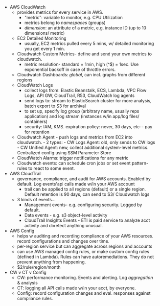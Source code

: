 - AWS CloudWatch
	- provides metrics for every service in AWS. 
		- "metric": variable to monitor, e.g. CPU Utilization
		- metrics belong to *namespaces* (groups)
		- *dimension*: an attribute of a metric, e.g. instance ID (up to 10 dimensions/ metric)
	- EC2 Detailed Monitoring
		- usually, EC2 metrics pulled every 5 mins, w/ detailed monitoring you get every 1 min.
	- Cloudwatch Custom Metrics- define and send your own metrics to cloudwatch.
		- metric resolution- standard = 1min, high (^$) = 1sec. Use exponential backoff in case of throttle errors.
	- Cloudwatch Dashboards: *global*, can incl. graphs from different regions
	- CloudWatch Logs
		- collect logs from: Elastic Beanstalk, ECS, Lambda, VPC Flow Logs, API GW, CloudTrail, R53, CloudWatch log agents
		- send logs to: stream to ElasticSearch cluster for more analysis, batch export to S3 for archival
		- to set up, specify log group (arbitrary name, usually reps application) and log stream (instances w/in app/log files/ containers)
		- security: IAM, KMS. expiration policy: never, 30 days, etc-- pay for retention
	- Cloudwatch Agent
			- push logs and metrics from EC2 into cloudwatch. 
			- 2 types: 
				- CW Logs Agent: old, only sends to CW logs
				- CW Unified Agent: new, collect additional system-level metrics. Centralized config using SSM Parameter Store
	- CloudWatch Alarms: trigger notifications for any metric
	- Cloudwatch events: can schedule cron jobs or set event pattern- rules to react to some event.
- AWS CloudTrail
	- governance, compliance, and audit for AWS accounts. Enabled by default. Log events'api calls made w/in your AWS account
		- trail can be applied to all regions (default) or a single region. Default retention is 90 days, can send to S3/ Cloudwatch logs
	- 3 kinds of events...
		- Management events- e.g. configuring security. Logged by default. 
		- Data events - e.g. s3 object-level activity
		- CloudTrail Insights Events - ETI is paid service to analyze acct activity and di=etect anything unusual. 
- AWS Config
	- helps w auditing and recording compliance of your AWS resources. record configurations and changes over time.
	- per-region service but can aggregate across regions and accounts
	- can use AWS managed config rules, or make custom config rules (defined in Lambda). Rules can have autoremediations. They do not prevent anything from happening. 
	- $2/rule/region/month
- CW v CT v Config	
	- CW: performance monitoring. Events and alerting. Log *aggregation* & analysis
	- CT: logging all API calls made w/in your acct, by everyone.
	- Config: record configuration changes and eval. responses against compliance rules.